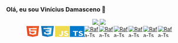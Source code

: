 ### Olá, eu sou Vinícius Damasceno 👋

<div align="center">
  <a href="https://github.com/viniciusdamascenosouza">
  <img height="150em" src="https://github-readme-stats.vercel.app/api?username=viniciusdamascenosouza&show_icons=true&theme=dark&include_all_commits=true&count_private=true"/>
  <img height="150em" src="https://github-readme-stats.vercel.app/api/top-langs/?username=viniciusdamascenosouza&layout=compact&langs_count=7&theme=dark"/>
</div>
  
 <div style="display: flex; flex-direction: row; justify-content: center; align-itens: center;"><br>
  <img align="center" alt="Rafa-HTML" height="30" width="40" src="https://raw.githubusercontent.com/devicons/devicon/master/icons/html5/html5-original.svg">
  <img align="center" alt="Rafa-CSS" height="30" width="40" src="https://raw.githubusercontent.com/devicons/devicon/master/icons/css3/css3-original.svg">
  <img align="center" alt="Rafa-Js" height="30" width="40" src="https://raw.githubusercontent.com/devicons/devicon/master/icons/javascript/javascript-plain.svg">
  <img align="center" alt="Rafa-Ts" height="30" width="40" src="https://raw.githubusercontent.com/devicons/devicon/master/icons/typescript/typescript-plain.svg"> 
  <img align="center" alt="Rafa-Ts" height="30" width="40" src="https://cdn.jsdelivr.net/gh/devicons/devicon/icons/sass/sass-original.svg" /> 
  <img align="center" alt="Rafa-Ts" height="30" width="40" src="https://cdn.jsdelivr.net/gh/devicons/devicon/icons/tailwindcss/tailwindcss-plain.svg" />
  <img align="center" alt="Rafa-Ts" height="30" width="40" src="https://cdn.jsdelivr.net/gh/devicons/devicon/icons/figma/figma-original.svg" />   
  <img align="center" alt="Rafa-Ts" height="30" width="40" src="https://cdn.jsdelivr.net/gh/devicons/devicon/icons/github/github-original.svg" />
  <img align="center" alt="Rafa-Ts" height="30" width="40" src="https://cdn.jsdelivr.net/gh/devicons/devicon/icons/git/git-original.svg" />
  <img align="center" alt="Rafa-Ts" height="30" width="40" src="https://cdn.jsdelivr.net/gh/devicons/devicon/icons/vscode/vscode-original-wordmark.svg" />
          
                  
          
</div>
